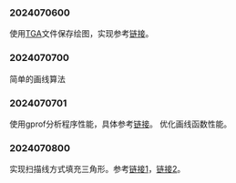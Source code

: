 ### 2024070600
使用[TGA](https://en.wikipedia.org/wiki/Truevision_TGA)文件保存绘图，实现参考[链接](http://www.paulbourke.net/dataformats/tga/)。

### 2024070700
简单的画线算法

### 2024070701
使用gprof分析程序性能，具体参考[链接](https://lazybing.github.io/blog/2019/04/13/profiler-gprof/)。
优化画线函数性能。

### 2024070800
实现扫描线方式填充三角形。参考[链接1](https://gabrielgambetta.com/computer-graphics-from-scratch/07-filled-triangles.html)，[链接2](http://www.sunshine2k.de/coding/java/TriangleRasterization/TriangleRasterization.html)。